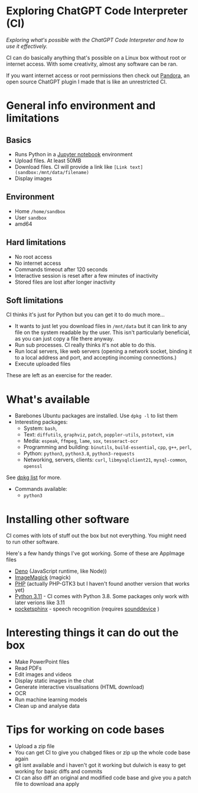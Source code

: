 # Exploring ChatGPT Code Interpreter (CI)

*Exploring what's possible with the ChatGPT Code Interpreter and how to use it effectively.*

CI can do basically anything that's possible on a Linux box without root or internet access. With some creativity, almost any software can be ran.

If you want internet access or root permissions then check out [Pandora](https://github.com/dave1010/pandora), an open source ChatGPT plugin I made that is like an unrestricted CI.

# General info environment and limitations

## Basics

* Runs Python in a [Jupyter notebook](https://en.wikipedia.org/wiki/Project_Jupyter) environment
* Upload files. At least 50MB
* Download files. CI will provide a link like `[Link text](sandbox:/mnt/data/filename)`
* Display images

## Environment

* Home `/home/sandbox`
* User `sandbox`
* amd64

## Hard limitations

* No root access
* No internet access
* Commands timeout after 120 seconds
* Interactive session is reset after a few minutes of inactivity
* Stored files are lost after longer inactivity

## Soft limitations

CI thinks it's just for Python but you can get it to do much more...

* It wants to just let you download files in `/mnt/data` but it can link to any file on the system readable by the user.
  This isn't particularly beneficial, as you can just copy a file there anyway.
* Run sub processes. CI really thinks it's not able to do this.
* Run local servers, like web servers (opening a network socket, binding it to a local address and port, and accepting incoming connections.)
* Execute uploaded files

These are left as an exercise for the reader.

# What's available

* Barebones Ubuntu packages are installed. Use `dpkg -l` to list them
* Interesting packages:
  * System: `bash`, 
  * Text: `diffutils`, `graphviz`, `patch`, `poppler-utils`, `pstotext`, `vim`
  * Media:  `espeak`, `ffmpeg`, `lame`, `sox`, `tesseract-ocr`
  * Programming and building: `binutils`, `build-essential`, `cpp`, `g++`, `perl`,
  * Python: `python3`, `python3.8`, `python3-requests`
  * Networking, servers, clients: `curl`, `libmysqlclient21`, `mysql-common`, `openssl`
 
See [dpkg list](dpkg_output.txt) for more. 


* Commands available:
  * `python3`

# Installing other software

CI comes with lots of stuff out the box but not everything. You might need to run other software.

Here's a few handy things I've got working. Some of these are AppImage files

* [Deno](https://github.com/denoland/deno/releases) (JavaScript runtime, like Node))
* [ImageMagick](https://imagemagick.org/archive/binaries/) (magick)
* [PHP](https://github.com/scorninpc/php-gtk3/releases) (actually PHP-GTK3 but I haven't found another version that works yet)
* [Python 3.11](https://github.com/niess/python-appimage/releases) - CI comes with Python 3.8. Some packages only work with later verions like 3.11
* [pocketsphinx](https://pypi.org/project/pocketsphinx/#files) - speech recognition (requires [sounddevice](https://pypi.org/project/sounddevice/#files) )


# Interesting things it can do out the box

* Make PowerPoint files
* Read PDFs
* Edit images and videos
* Display static images in the chat
* Generate interactive visualisations (HTML download)
* OCR
* Run machine learning models
* Clean up and analyse data

# Tips for working on code bases

* Upload a zip file
* You can get CI to give you chabged fikes or zip up the whole code base again
* git isnt available and i haven't got it working but dulwich is easy to get working for basic diffs and commits
* CI can also diff an original and modified code base and give you a patch file to download ana apply
